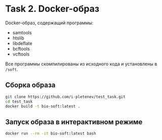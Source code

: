 # Task 2. Docker-образ

Docker-образ, содержащий программы:

- samtools
- htslib
- libdeflate
- bcftools
- vcftools

Все программы скомпилированы из исходного кода и установлены в `/soft`.

## Сборка образа

```bash
git clone https://github.com/i-pletenev/test_task.git
cd test_task
docker build -t bio-soft:latest .
```

## Запуск образа в интерактивном режиме

```bash
docker run --rm -it bio-soft:latest bash
```
